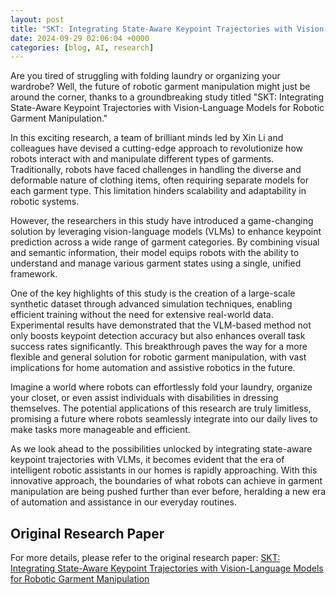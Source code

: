 ```yaml
---
layout: post
title: "SKT: Integrating State-Aware Keypoint Trajectories with Vision-Language Models for Robotic Garment Manipulation"
date: 2024-09-29 02:06:04 +0000
categories: [blog, AI, research]
---
```

Are you tired of struggling with folding laundry or organizing your wardrobe? Well, the future of robotic garment manipulation might just be around the corner, thanks to a groundbreaking study titled "SKT: Integrating State-Aware Keypoint Trajectories with Vision-Language Models for Robotic Garment Manipulation."

In this exciting research, a team of brilliant minds led by Xin Li and colleagues have devised a cutting-edge approach to revolutionize how robots interact with and manipulate different types of garments. Traditionally, robots have faced challenges in handling the diverse and deformable nature of clothing items, often requiring separate models for each garment type. This limitation hinders scalability and adaptability in robotic systems.

However, the researchers in this study have introduced a game-changing solution by leveraging vision-language models (VLMs) to enhance keypoint prediction across a wide range of garment categories. By combining visual and semantic information, their model equips robots with the ability to understand and manage various garment states using a single, unified framework.

One of the key highlights of this study is the creation of a large-scale synthetic dataset through advanced simulation techniques, enabling efficient training without the need for extensive real-world data. Experimental results have demonstrated that the VLM-based method not only boosts keypoint detection accuracy but also enhances overall task success rates significantly. This breakthrough paves the way for a more flexible and general solution for robotic garment manipulation, with vast implications for home automation and assistive robotics in the future.

Imagine a world where robots can effortlessly fold your laundry, organize your closet, or even assist individuals with disabilities in dressing themselves. The potential applications of this research are truly limitless, promising a future where robots seamlessly integrate into our daily lives to make tasks more manageable and efficient.

As we look ahead to the possibilities unlocked by integrating state-aware keypoint trajectories with VLMs, it becomes evident that the era of intelligent robotic assistants in our homes is rapidly approaching. With this innovative approach, the boundaries of what robots can achieve in garment manipulation are being pushed further than ever before, heralding a new era of automation and assistance in our everyday routines.

## Original Research Paper
For more details, please refer to the original research paper:
[SKT: Integrating State-Aware Keypoint Trajectories with Vision-Language Models for Robotic Garment Manipulation](http://arxiv.org/abs/2409.18082v1)
